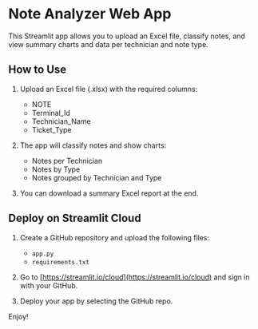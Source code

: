 
# Note Analyzer Web App

This Streamlit app allows you to upload an Excel file, classify notes, and view summary charts and data per technician and note type.

## How to Use

1. Upload an Excel file (.xlsx) with the required columns:
   - NOTE
   - Terminal_Id
   - Technician_Name
   - Ticket_Type

2. The app will classify notes and show charts:
   - Notes per Technician
   - Notes by Type
   - Notes grouped by Technician and Type

3. You can download a summary Excel report at the end.

## Deploy on Streamlit Cloud

1. Create a GitHub repository and upload the following files:
   - `app.py`
   - `requirements.txt`

2. Go to [https://streamlit.io/cloud](https://streamlit.io/cloud) and sign in with your GitHub.

3. Deploy your app by selecting the GitHub repo.

Enjoy!
